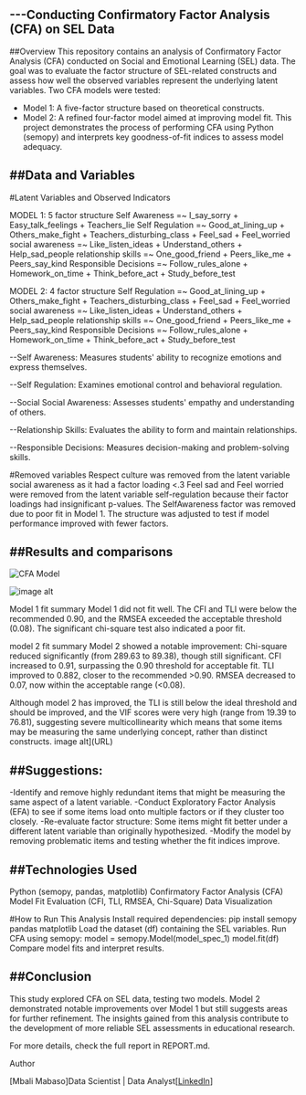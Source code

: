 ---Conducting Confirmatory Factor Analysis (CFA) on SEL Data
---

##Overview
This repository contains an analysis of Confirmatory Factor Analysis (CFA) conducted on Social and Emotional Learning (SEL) data. The goal was to evaluate the factor
structure of SEL-related constructs and assess how well the observed variables represent the underlying latent variables.
Two CFA models were tested:
- Model 1: A five-factor structure based on theoretical constructs.
- Model 2: A refined four-factor model aimed at improving model fit.
This project demonstrates the process of performing CFA using Python (semopy) and interprets key goodness-of-fit indices to assess model adequacy.

##Data and Variables
---
#Latent Variables and Observed Indicators

MODEL 1: 5 factor structure
Self Awareness =~ I_say_sorry + Easy_talk_feelings + Teachers_lie
Self Regulation =~ Good_at_lining_up + Others_make_fight + Teachers_disturbing_class + Feel_sad + Feel_worried
social awareness =~ Like_listen_ideas + Understand_others + Help_sad_people
relationship skills =~ One_good_friend + Peers_like_me + Peers_say_kind
Responsible Decisions =~ Follow_rules_alone + Homework_on_time + Think_before_act + Study_before_test

MODEL 2: 4 factor structure
Self Regulation =~ Good_at_lining_up + Others_make_fight + Teachers_disturbing_class + Feel_sad + Feel_worried
social awareness =~ Like_listen_ideas + Understand_others + Help_sad_people
relationship skills =~ One_good_friend + Peers_like_me + Peers_say_kind
Responsible Decisions =~ Follow_rules_alone + Homework_on_time + Think_before_act + Study_before_test


--Self Awareness: Measures students' ability to recognize emotions and express themselves.

--Self Regulation: Examines emotional control and behavioral regulation.

--Social Social Awareness: Assesses students' empathy and understanding of others.

--Relationship Skills: Evaluates the ability to form and maintain relationships.

--Responsible Decisions: Measures decision-making and problem-solving skills.

#Removed variables
Respect culture was removed from the latent variable social awareness as it had a factor loading <.3
Feel sad and Feel worried were removed from the latent variable self-regulation because their factor loadings had insignificant p-values.
The SelfAwareness factor was removed due to poor fit in Model 1.
The structure was adjusted to test if model performance improved with fewer factors.

##Results and comparisons
---
![CFA Model]((https://github.com/MbaliMabaso/ConfirmatoryFactorAnalysis_on_SEL_DATA/blob/186f90208f49055b6a75b030125147541452c496/Model_Fit_ComparisonSEL.png))


![image alt]([image_path](https://github.com/MbaliMabaso/ConfirmatoryFactorAnalysis_on_SEL_DATA/blob/186f90208f49055b6a75b030125147541452c496/Model_Fit_ComparisonSEL.png))  

Model 1 fit summary
Model 1 did not fit well. The CFI and TLI were below the recommended 0.90, and the RMSEA exceeded the acceptable threshold (0.08). The significant chi-square test also indicated a poor fit.

model 2 fit summary
Model 2 showed a notable improvement:
Chi-square reduced significantly (from 289.63 to 89.38), though still significant.
CFI increased to 0.91, surpassing the 0.90 threshold for acceptable fit.
TLI improved to 0.882, closer to the recommended >0.90.
RMSEA decreased to 0.07, now within the acceptable range (<0.08).

Although model 2 has improved, the TLI is still below the ideal threshold and should be improved, and the VIF scores were very high (range from 19.39 to 76.81), suggesting severe multicollinearity which means that some items may be measuring the same underlying concept, rather than distinct constructs.
image alt](URL)

##Suggestions:
---
-Identify and remove highly redundant items that might be measuring the same aspect of a latent variable.
-Conduct Exploratory Factor Analysis (EFA) to see if some items load onto multiple factors or if they cluster too closely. 
-Re-evaluate factor structure: Some items might fit better under a different latent variable than originally hypothesized.
-Modify the model by removing problematic items and testing whether the fit indices improve.

##Technologies Used
---
Python (semopy, pandas, matplotlib)
Confirmatory Factor Analysis (CFA)
Model Fit Evaluation (CFI, TLI, RMSEA, Chi-Square)
Data Visualization

#How to Run This Analysis
Install required dependencies:
pip install semopy pandas matplotlib
Load the dataset (df) containing the SEL variables.
Run CFA using semopy:
model = semopy.Model(model_spec_1)
model.fit(df)
Compare model fits and interpret results.

##Conclusion
---

This study explored CFA on SEL data, testing two models. Model 2 demonstrated notable improvements over Model 1 but still suggests areas for further refinement. The insights gained from this analysis contribute to the development of more reliable SEL assessments in educational research.

For more details, check the full report in REPORT.md.

Author

[Mbali Mabaso]Data Scientist | Data Analyst[[LinkedIn](https://www.linkedin.com/jobs/view/4106488511/)] 



